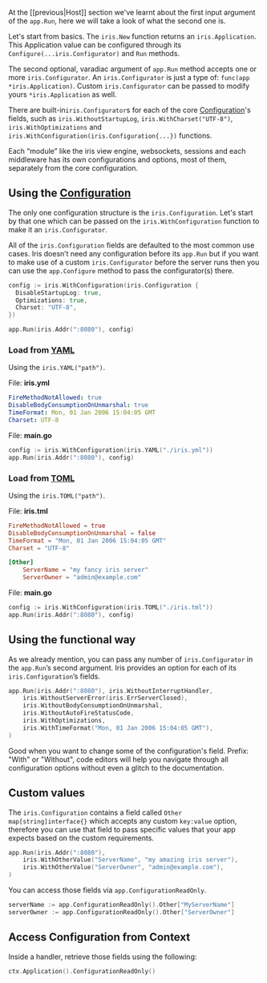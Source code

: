 At the [[previous|Host]] section we've learnt about the first input argument of the `app.Run`, here we will take a look of what the second one is.

Let's start from basics. The `iris.New` function returns an `iris.Application`. This Application value can be configured through its `Configure(...iris.Configurator)` and `Run` methods.

The second optional, varadiac argument of `app.Run` method accepts one or more `iris.Configurator`. An `iris.Configurator` is just a type of: `func(app *iris.Application)`. Custom `iris.Configurator` can be passed to modify yours `*iris.Application` as well.

There are built-in`iris.Configurator`s for each of the core [Configuration](https://godoc.org/github.com/kataras/iris#Configuration)'s fields, such as `iris.WithoutStartupLog`, `iris.WithCharset("UTF-8")`, `iris.WithOptimizations` and `iris.WithConfiguration(iris.Configuration{...})` functions.

Each “module” like the iris view engine, websockets, sessions and each middleware has its own configurations and options, most of them, separately from the core configuration.

## Using the [Configuration](https://godoc.org/github.com/kataras/iris#Configuration)

The only one configuration structure is the `iris.Configuration`. Let's start by that one which can be passed on the `iris.WithConfiguration` function to make it an `iris.Configurator`.

All of the `iris.Configuration` fields are defaulted to the most common use cases. Iris doesn’t need any configuration before its `app.Run` but if you want to make use of a custom `iris.Configurator` before the server runs then you can use the `app.Configure` method to pass the configurator(s) there.

```go
config := iris.WithConfiguration(iris.Configuration {
  DisableStartupLog: true,
  Optimizations: true,
  Charset: "UTF-8",
})

app.Run(iris.Addr(":8080"), config)
```

### Load from [YAML](https://yaml.org/)

Using the `iris.YAML("path")`.

File: **iris.yml**

```yaml
FireMethodNotAllowed: true
DisableBodyConsumptionOnUnmarshal: true
TimeFormat: Mon, 01 Jan 2006 15:04:05 GMT
Charset: UTF-8
```

File: **main.go**

```go
config := iris.WithConfiguration(iris.YAML("./iris.yml"))
app.Run(iris.Addr(":8080"), config)
```

### Load from [TOML](https://github.com/toml-lang/toml)

Using the `iris.TOML("path")`.

File: **iris.tml**

```toml
FireMethodNotAllowed = true
DisableBodyConsumptionOnUnmarshal = false
TimeFormat = "Mon, 01 Jan 2006 15:04:05 GMT"
Charset = "UTF-8"

[Other]
    ServerName = "my fancy iris server"
    ServerOwner = "admin@example.com"
```

File: **main.go**

```go
config := iris.WithConfiguration(iris.TOML("./iris.tml"))
app.Run(iris.Addr(":8080"), config)
```

## Using the functional way

As we already mention, you can pass any number of `iris.Configurator` in the `app.Run`’s second argument. Iris provides an option for each of its `iris.Configuration`’s fields.

```go
app.Run(iris.Addr(":8080"), iris.WithoutInterruptHandler,
    iris.WithoutServerError(iris.ErrServerClosed),
    iris.WithoutBodyConsumptionOnUnmarshal,
    iris.WithoutAutoFireStatusCode,
    iris.WithOptimizations,
    iris.WithTimeFormat("Mon, 01 Jan 2006 15:04:05 GMT"),
)
```

Good when you want to change some of the configuration's field.
Prefix: "With" or "Without", code editors will help you navigate through all
configuration options without even a glitch to the documentation.

## Custom values

The `iris.Configuration` contains a field called `Other map[string]interface{}` which accepts any custom `key:value` option, therefore you can use that field to pass specific values that your app expects based on the custom requirements.

```go
app.Run(iris.Addr(":8080"), 
    iris.WithOtherValue("ServerName", "my amazing iris server"),
    iris.WithOtherValue("ServerOwner", "admin@example.com"),
)
```

You can access those fields via `app.ConfigurationReadOnly`.

```go
serverName := app.ConfigurationReadOnly().Other["MyServerName"]
serverOwner := app.ConfigurationReadOnly().Other["ServerOwner"]
```

## Access Configuration from Context

Inside a handler, retrieve those fields using the following:

```go
ctx.Application().ConfigurationReadOnly()
```
